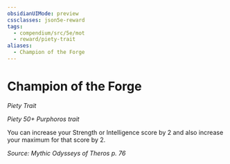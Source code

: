 ```yaml
---
obsidianUIMode: preview
cssclasses: json5e-reward
tags:
  - compendium/src/5e/mot
  - reward/piety-trait
aliases:
  - Champion of the Forge
---
```

# Champion of the Forge
*Piety Trait*  

*Piety 50+ Purphoros trait*

You can increase your Strength or Intelligence score by 2 and also increase your maximum for that score by 2.

*Source: Mythic Odysseys of Theros p. 76*